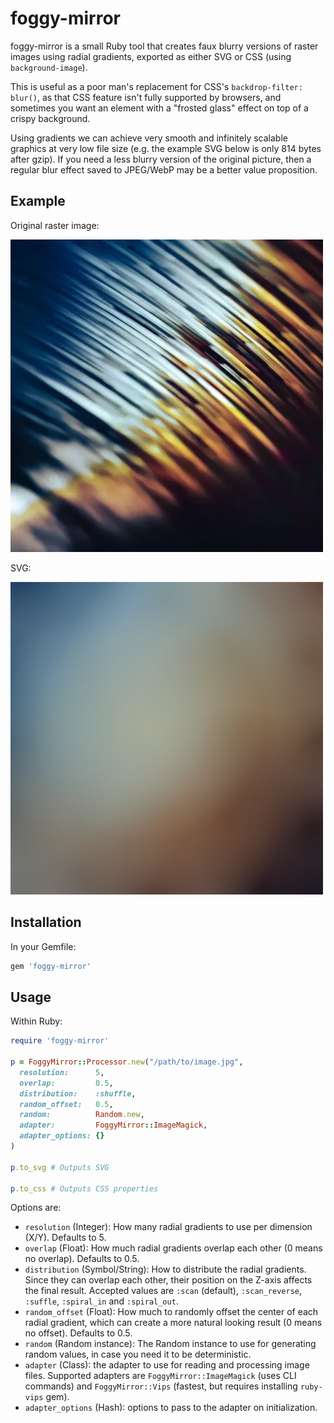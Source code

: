 # foggy-mirror

foggy-mirror is a small Ruby tool that creates faux blurry versions of raster
images using radial gradients, exported as either SVG or CSS (using
`background-image`).

This is useful as a poor man's replacement for CSS's `backdrop-filter: blur()`,
as that CSS feature isn't fully supported by browsers, and sometimes you want
an element with a "frosted glass" effect on top of a crispy background.

Using gradients we can achieve very smooth and infinitely scalable graphics at
very low file size (e.g. the example SVG below is only 814 bytes after gzip).
If you need a less blurry version of the original picture, then a regular blur
effect saved to JPEG/WebP may be a better value proposition.

## Example

Original raster image:

![Photo by Marek Piwnicki (@marekpiwnicki) / Unsplash](/img/unsplash-sq.webp)

SVG:

<img src="/img/unsplash.svg" alt="foggy-mirror SVG" width="500" height="500" />

## Installation

In your Gemfile:

```ruby
gem 'foggy-mirror'
```

## Usage

Within Ruby:

```ruby
require 'foggy-mirror'

p = FoggyMirror::Processor.new("/path/to/image.jpg",
  resolution:      5,
  overlap:         0.5,
  distribution:    :shuffle,
  random_offset:   0.5,
  random:          Random.new,
  adapter:         FoggyMirror::ImageMagick,
  adapter_options: {}
)

p.to_svg # Outputs SVG

p.to_css # Outputs CSS properties
```

Options are:

* `resolution` (Integer): How many radial gradients to use per dimension (X/Y).
  Defaults to 5.
* `overlap` (Float): How much radial gradients overlap each other (0 means no
  overlap). Defaults to 0.5.
* `distribution` (Symbol/String): How to distribute the radial gradients. Since
  they can overlap each other, their position on the Z-axis affects the final
  result. Accepted values are `:scan` (default), `:scan_reverse`, `:suffle`,
  `:spiral_in` and `:spiral_out`.
* `random_offset` (Float): How much to randomly offset the center of each
  radial gradient, which can create a more natural looking result (0 means no
  offset). Defaults to 0.5.
* `random` (Random instance): The Random instance to use for generating random
  values, in case you need it to be deterministic.
* `adapter` (Class): the adapter to use for reading and processing image files.
  Supported adapters are `FoggyMirror::ImageMagick` (uses CLI commands) and
  `FoggyMirror::Vips` (fastest, but requires installing `ruby-vips` gem).
* `adapter_options` (Hash): options to pass to the adapter on initialization.
